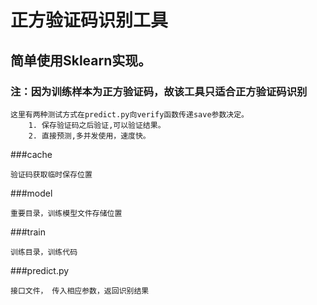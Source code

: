 # 正方验证码识别工具
## 简单使用Sklearn实现。
### 注：因为训练样本为正方验证码，故该工具只适合正方验证码识别
    这里有两种测试方式在predict.py向verify函数传递save参数决定。
        1. 保存验证码之后验证,可以验证结果。
        2. 直接预测,多并发使用，速度快。
###cache

    验证码获取临时保存位置
    
###model

    重要目录，训练模型文件存储位置

###train

    训练目录，训练代码

###predict.py
    
    接口文件， 传入相应参数，返回识别结果
